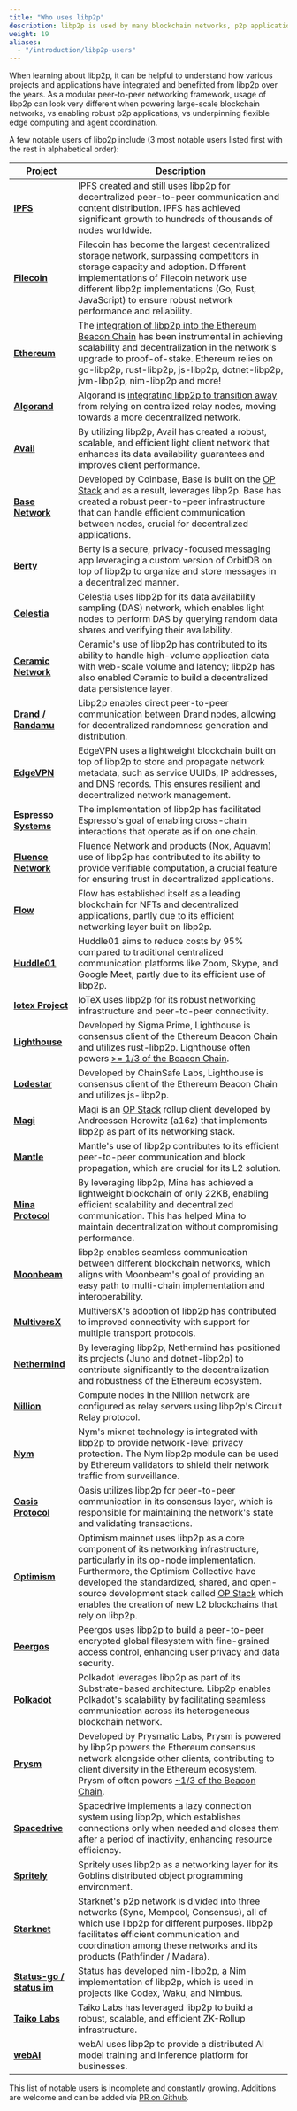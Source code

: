 ```yaml
---
title: "Who uses libp2p"
description: libp2p is used by many blockchain networks, p2p applications, and edge computing projects.
weight: 19
aliases:
  - "/introduction/libp2p-users"
---
```


When learning about libp2p, it can be helpful to understand how various projects and applications have integrated and benefitted from libp2p over the years.
As a modular peer-to-peer networking framework, usage of libp2p can look very different when powering large-scale blockchain networks, vs enabling robust p2p applications, vs underpinning flexible edge computing and agent coordination.

A few notable users of libp2p include (3 most notable users listed first with the rest in alphabetical order):

| Project | Description |
|---------------|---------------------------------|
| **[IPFS](https://ipfs.tech/)** | IPFS created and still uses libp2p for decentralized peer-to-peer communication and content distribution. IPFS has achieved significant growth to hundreds of thousands of nodes worldwide. |
| **[Filecoin](https://filecoin.io/)** | Filecoin has become the largest decentralized storage network, surpassing competitors in storage capacity and adoption. Different implementations of Filecoin network use different libp2p implementations (Go, Rust, JavaScript) to ensure robust network performance and reliability. |
| **[Ethereum](https://ethereum.org/en/)** | The [integration of libp2p into the Ethereum Beacon Chain](https://blog.libp2p.io/libp2p-and-ethereum/) has been instrumental in achieving scalability and decentralization in the network's upgrade to proof-of-stake. Ethereum relies on go-libp2p, rust-libp2p, js-libp2p, dotnet-libp2p, jvm-libp2p, nim-libp2p and more!|
| **[Algorand](https://algorand.co/)** | Algorand is [integrating libp2p to transition away](https://algorand.co/technology/roadmap) from relying on centralized relay nodes, moving towards a more decentralized network. |
| **[Avail](https://www.availproject.org/)** | By utilizing libp2p, Avail has created a robust, scalable, and efficient light client network that enhances its data availability guarantees and improves client performance. |
| **[Base Network](https://www.base.org/)** | Developed by Coinbase, Base is built on the [OP Stack](https://docs.optimism.io/stack/getting-started) and as a result, leverages libp2p. Base has created a robust peer-to-peer infrastructure that can handle efficient communication between nodes, crucial for decentralized applications. |
| **[Berty](https://berty.tech/)** | Berty is a secure, privacy-focused messaging app leveraging a custom version of OrbitDB on top of libp2p to organize and store messages in a decentralized manner. |
| **[Celestia](https://celestia.org/)** | Celestia uses libp2p for its data availability sampling (DAS) network, which enables light nodes to perform DAS by querying random data shares and verifying their availability. |
| **[Ceramic Network](https://ceramic.network/)** | Ceramic's use of libp2p has contributed to its ability to handle high-volume application data with web-scale volume and latency; libp2p has also enabled Ceramic to build a decentralized data persistence layer. |
| **[Drand / Randamu](https://drand.love/)** | Libp2p enables direct peer-to-peer communication between Drand nodes, allowing for decentralized randomness generation and distribution. |
| **[EdgeVPN](https://edgevpn.io/)** | EdgeVPN uses a lightweight blockchain built on top of libp2p to store and propagate network metadata, such as service UUIDs, IP addresses, and DNS records. This ensures resilient and decentralized network management. |
| **[Espresso Systems](https://www.espressosys.com/)** | The implementation of libp2p has facilitated Espresso's goal of enabling cross-chain interactions that operate as if on one chain. |
| **[Fluence Network](https://www.fluence.network/)** | Fluence Network and products (Nox, Aquavm) use of libp2p has contributed to its ability to provide verifiable computation, a crucial feature for ensuring trust in decentralized applications. |
| **[Flow](https://flow.com/)** | Flow has established itself as a leading blockchain for NFTs and decentralized applications, partly due to its efficient networking layer built on libp2p. |
| **[Huddle01](https://huddle01.com/)** | Huddle01 aims to reduce costs by 95% compared to traditional centralized communication platforms like Zoom, Skype, and Google Meet, partly due to its efficient use of libp2p. |
| **[Iotex Project](https://iotex.io/)** | IoTeX uses libp2p for its robust networking infrastructure and peer-to-peer connectivity. |
| **[Lighthouse](https://lighthouse.sigmaprime.io/)** | Developed by Sigma Prime, Lighthouse is consensus client of the Ethereum Beacon Chain and utilizes rust-libp2p. Lighthouse often powers [>= 1/3 of the Beacon Chain](https://monitoreth.io/nodes). |
| **[Lodestar](https://lodestar.chainsafe.io//)** | Developed by ChainSafe Labs, Lighthouse is consensus client of the Ethereum Beacon Chain and utilizes js-libp2p. |
| **[Magi](https://github.com/a16z/magi)** | Magi is an [OP Stack](https://docs.optimism.io/stack/getting-started) rollup client developed by Andreessen Horowitz (a16z) that implements libp2p as part of its networking stack. |
| **[Mantle](https://www.mantle.xyz/)** | Mantle's use of libp2p contributes to its efficient peer-to-peer communication and block propagation, which are crucial for its L2 solution. |
| **[Mina Protocol](https://minaprotocol.com/)** | By leveraging libp2p, Mina has achieved a lightweight blockchain of only 22KB, enabling efficient scalability and decentralized communication. This has helped Mina to maintain decentralization without compromising performance. |
| **[Moonbeam](https://moonbeam.network/)** | libp2p enables seamless communication between different blockchain networks, which aligns with Moonbeam's goal of providing an easy path to multi-chain implementation and interoperability. |
| **[MultiversX](https://multiversx.com/)** | MultiversX's adoption of libp2p has contributed to improved connectivity with support for multiple transport protocols. |
| **[Nethermind](https://www.nethermind.io/)** | By leveraging libp2p, Nethermind has positioned its projects (Juno and dotnet-libp2p) to contribute significantly to the decentralization and robustness of the Ethereum ecosystem. |
| **[Nillion](https://nillion.com/)** | Compute nodes in the Nillion network are configured as relay servers using libp2p's Circuit Relay protocol. |
| **[Nym](https://nym.com/)** | Nym's mixnet technology is integrated with libp2p to provide network-level privacy protection. The Nym libp2p module can be used by Ethereum validators to shield their network traffic from surveillance. |
| **[Oasis Protocol](https://oasisprotocol.org/)** | Oasis utilizes libp2p for peer-to-peer communication in its consensus layer, which is responsible for maintaining the network's state and validating transactions. |
| **[Optimism](https://optimism.io/)** | Optimism mainnet uses libp2p as a core component of its networking infrastructure, particularly in its op-node implementation. Furthermore, the Optimism Collective have developed the standardized, shared, and open-source development stack called [OP Stack](https://docs.optimism.io/stack/getting-started) which enables the creation of new L2 blockchains that rely on libp2p.|
| **[Peergos](https://peergos.org/)** | Peergos uses libp2p to build a peer-to-peer encrypted global filesystem with fine-grained access control, enhancing user privacy and data security. |
| **[Polkadot](https://polkadot.com/)** | Polkadot leverages libp2p as part of its Substrate-based architecture. Libp2p enables Polkadot's scalability by facilitating seamless communication across its heterogeneous blockchain network. |
| **[Prysm](https://prysmaticlabs.com/)** | Developed by Prysmatic Labs, Prysm is powered by libp2p powers the Ethereum consensus network alongside other clients, contributing to client diversity in the Ethereum ecosystem. Prysm of often powers [~1/3 of the Beacon Chain](https://monitoreth.io/nodes). |
| **[Spacedrive](https://www.spacedrive.com/)** | Spacedrive implements a lazy connection system using libp2p, which establishes connections only when needed and closes them after a period of inactivity, enhancing resource efficiency. |
| **[Spritely](https://spritely.institute/)** | Spritely uses libp2p as a networking layer for its Goblins distributed object programming environment. |
| **[Starknet](https://www.starknet.io/)** | Starknet's p2p network is divided into three networks (Sync, Mempool, Consensus), all of which use libp2p for different purposes. libp2p facilitates efficient communication and coordination among these networks and its products (Pathfinder / Madara). |
| **[Status-go / status.im](https://status.app/)** | Status has developed nim-libp2p, a Nim implementation of libp2p, which is used in projects like Codex, Waku, and Nimbus. |
| **[Taiko Labs](https://taiko.xyz/)** | Taiko Labs has leveraged libp2p to build a robust, scalable, and efficient ZK-Rollup infrastructure. |
| **[webAI](https://www.webai.com/)** | webAI uses libp2p to provide a distributed AI model training and inference platform for businesses. |

This list of notable users is incomplete and constantly growing. Additions are welcome and can be added via [PR on Github](https://github.com/libp2p/docs/pulls).
